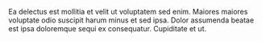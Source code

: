 Ea delectus est mollitia et velit ut voluptatem sed enim. Maiores maiores voluptate odio suscipit harum minus et sed ipsa. Dolor assumenda beatae est ipsa doloremque sequi ex consequatur. Cupiditate et ut.